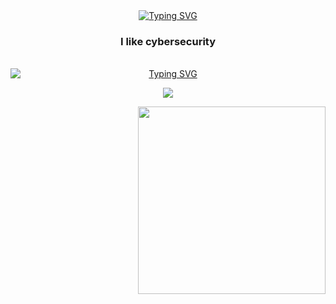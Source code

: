 <div id="encabezado" align="center">
    <a href="https://git.io/typing-svg">
        <img src="https://readme-typing-svg.herokuapp.com?font=Fira+Code&weight=700&size=30&pause=1000&color=FFC4C4&center=true&vCenter=true&width=435&lines=Hi+i'm+Farcy+Acosta" alt="Typing SVG" />
    </a>
    <h3>I like cybersecurity</h3>
</div>

<br>

<div id="center" align="center">
    <a href="https://git.io/typing-svg">
        <img src="https://readme-typing-svg.herokuapp.com?font=Fira+Code&weight=600&size=23&duration=1&pause=1000&color=FFC4C4&center=true&vCenter=true&width=435&lines=%3CSkills%3E" alt="Typing SVG" style="display: block; margin: 0 auto;" />
    </a>
</div>

<p align="center">
    <a href="https://skillicons.dev">
        <img src="https://skillicons.dev/icons?i=linux,git,md,bash" />
    </a>
</p>

<!-- Alinear el gif a la derecha usando HTML -->
<p align="right">
    <img src="https://media3.giphy.com/media/v1.Y2lkPTc5MGI3NjExNXBuMTI0dWRrODVkN3hvOWlvdjc3cjBnNGFvMHVsZHhmbHB2bnhjaSZlcD12MV9pbnRlcm5hbF9naWZfYnlfaWQmY3Q9cw/KApYzjMVnBB9mH3fRn/giphy.gif" width="300"/>
</p>
